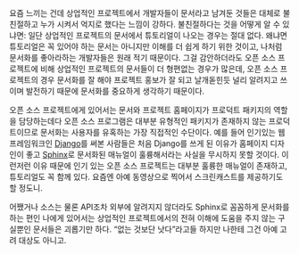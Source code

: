 요즘 느끼는 건데 상업적인 프로젝트에서 개발자들이 문서라고 남겨둔 것들은 대체로 불친절하고 누가 시켜서 억지로 했다는 느낌이 강하다. 불친절하다는 것을 어떻게 알 수 있냐면: 일단 상업적인 프로젝트의 문서에서 튜토리얼이 나오는 경우는 절대 없다. 왜냐면 튜토리얼은 꼭 있어야 하는 문서는 아니지만 이해를 더 쉽게 하기 위한 것이고, 나처럼 문서화를 좋아라하는 개발자들은 원래 적기 때문이다. 그걸 감안하더라도 오픈 소스 프로젝트에 비해 상업적인 프로젝트의 문서들이 더 형편없는 경우가 많은데, 오픈 소스 프로젝트의 경우 문서화를 잘 해야 프로젝트 홍보가 잘 되고 날개돋힌듯 널리 알려지고 쓰이며 발전하기 때문에 문서화를 중요하게 생각하기 때문이다.

오픈 소스 프로젝트에게 있어서는 문서와 프로젝트 홈페이지가 프로덕트 패키지의 역할을 담당하는데다 오픈 소스 프로그램은 대부분 유형적인 패키지가 존재하지 않는 프로덕트이므로 문서화는 사용자를 유혹하는 가장 직접적인 수단이다. 예를 들어 인기있는 웹 프레임워크인 [Django][]를 써본 사람들은 처음 Django를 쓰게 된 이유가 홈페이지 디자인이 좋고 [Sphinx][]로 문서화된 매뉴얼이 훌륭해서라는 사실을 무시하지 못할 것이다. 이런저런 이유 때문에 인기 있는 오픈 소스 프로젝트는 대부분 훌륭한 매뉴얼이 존재하고, 튜토리얼도 꼭 함께 있다. 요즘엔 아예 동영상으로 찍어서 스크린캐스트를 제공하기도 할 정도니.

어쨌거나 소스는 물론 API조차 외부에 알려지지 않더라도 Sphinx로 꼼꼼하게 문서화를 하는 편인 나에게 있어서는 상업적인 프로젝트에서의 전혀 이해에 도움을 주지 않는 구실뿐인 문서들은 괴롭기만 하다. “없는 것보단 낫다”라고들 하지만 나한테 그건 아예 고려 대상도 아니고.

  [django]: http://www.djangoproject.com/
  [sphinx]: http://sphinx.pocoo.org/
